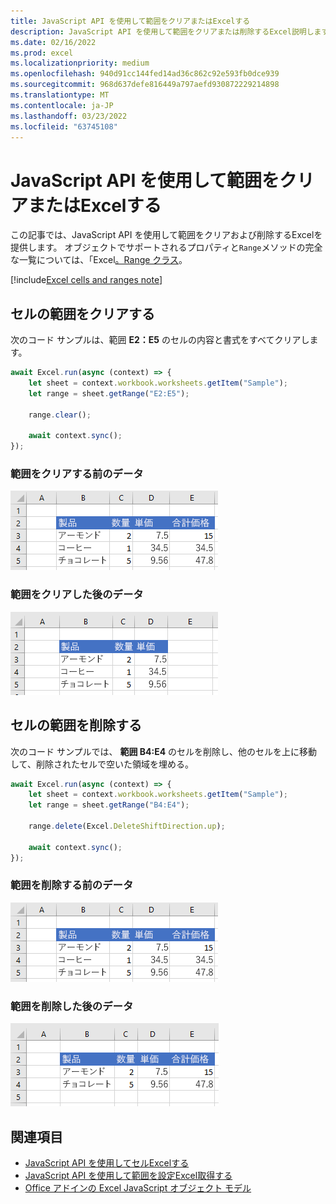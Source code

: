 ```yaml
---
title: JavaScript API を使用して範囲をクリアまたはExcelする
description: JavaScript API を使用して範囲をクリアまたは削除するExcel説明します。
ms.date: 02/16/2022
ms.prod: excel
ms.localizationpriority: medium
ms.openlocfilehash: 940d91cc144fed14ad36c862c92e593fb0dce939
ms.sourcegitcommit: 968d637defe816449a797aefd930872229214898
ms.translationtype: MT
ms.contentlocale: ja-JP
ms.lasthandoff: 03/23/2022
ms.locfileid: "63745108"
---
```

# <a name="clear-or-delete-ranges-using-the-excel-javascript-api"></a>JavaScript API を使用して範囲をクリアまたはExcelする

この記事では、JavaScript API を使用して範囲をクリアおよび削除するExcelを提供します。 オブジェクトでサポートされるプロパティと`Range`メソッドの完全な一覧については、「Excel[。Range クラス](/javascript/api/excel/excel.range)。

[!include[Excel cells and ranges note](../includes/note-excel-cells-and-ranges.md)]

## <a name="clear-a-range-of-cells"></a>セルの範囲をクリアする

次のコード サンプルは、範囲 **E2：E5** のセルの内容と書式をすべてクリアします。  

```js
await Excel.run(async (context) => {
    let sheet = context.workbook.worksheets.getItem("Sample");
    let range = sheet.getRange("E2:E5");

    range.clear();

    await context.sync();
});
```

### <a name="data-before-range-is-cleared"></a>範囲をクリアする前のデータ

![範囲がクリアExcel前のデータ。](../images/excel-ranges-start.png)

### <a name="data-after-range-is-cleared"></a>範囲をクリアした後のデータ

![範囲がExcel後のデータ。](../images/excel-ranges-after-clear.png)

## <a name="delete-a-range-of-cells"></a>セルの範囲を削除する

次のコード サンプルでは、 **範囲 B4:E4** のセルを削除し、他のセルを上に移動して、削除されたセルで空いた領域を埋める。

```js
await Excel.run(async (context) => {
    let sheet = context.workbook.worksheets.getItem("Sample");
    let range = sheet.getRange("B4:E4");

    range.delete(Excel.DeleteShiftDirection.up);

    await context.sync();
});
```

### <a name="data-before-range-is-deleted"></a>範囲を削除する前のデータ

![範囲がExcel前のデータ。](../images/excel-ranges-start.png)

### <a name="data-after-range-is-deleted"></a>範囲を削除した後のデータ

![範囲がExcelされた後のデータ。](../images/excel-ranges-after-delete.png)

## <a name="see-also"></a>関連項目

- [JavaScript API を使用してセルExcelする](excel-add-ins-cells.md)
- [JavaScript API を使用して範囲を設定Excel取得する](excel-add-ins-ranges-set-get.md)
- [Office アドインの Excel JavaScript オブジェクト モデル](excel-add-ins-core-concepts.md)
